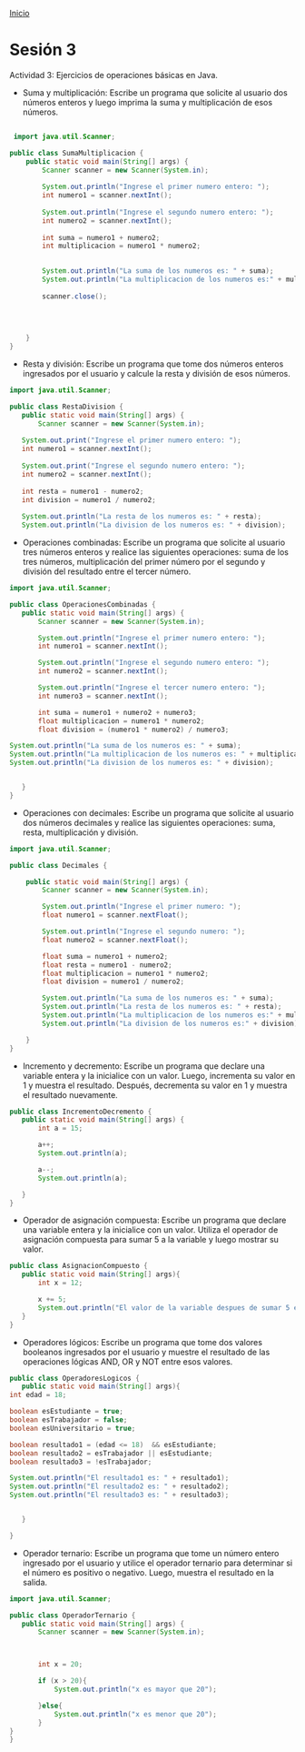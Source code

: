 <!-- No borrar o modificar -->
[Inicio](./index.md)

# Sesión 3 


Actividad 3: Ejercicios de operaciones básicas en Java.


 - Suma y multiplicación: Escribe un programa que solicite al usuario dos números enteros y luego imprima la suma y multiplicación de esos números.

```java

 import java.util.Scanner;

public class SumaMultiplicacion {
    public static void main(String[] args) {
        Scanner scanner = new Scanner(System.in);
        
        System.out.println("Ingrese el primer numero entero: ");
        int numero1 = scanner.nextInt();
        
        System.out.println("Ingrese el segundo numero entero: ");
        int numero2 = scanner.nextInt();
        
        int suma = numero1 + numero2;
        int multiplicacion = numero1 * numero2;

        
        System.out.println("La suma de los numeros es: " + suma);
        System.out.println("La multiplicacion de los numeros es:" + multiplicacion);
        
        scanner.close();
        
        
                

    }
}

```

 - Resta y división: Escribe un programa que tome dos números enteros ingresados por el usuario y calcule la resta y división de esos números.

 ```java
 import java.util.Scanner;

public class RestaDivision {
    public static void main(String[] args) {
        Scanner scanner = new Scanner(System.in);
    
    System.out.print("Ingrese el primer numero entero: ");
    int numero1 = scanner.nextInt();
    
    System.out.print("Ingrese el segundo numero entero: ");
    int numero2 = scanner.nextInt();
    
    int resta = numero1 - numero2;
    int division = numero1 / numero2;
    
    System.out.println("La resta de los numeros es: " + resta);
    System.out.println("La division de los numeros es: " + division);
 
 
 ```

 - Operaciones combinadas: Escribe un programa que solicite al usuario tres números enteros y realice las siguientes operaciones: suma de los tres números, multiplicación del primer número por el segundo y división del resultado entre el tercer número.

 ```java
 import java.util.Scanner;

public class OperacionesCombinadas {
    public static void main(String[] args) {
        Scanner scanner = new Scanner(System.in);

        System.out.println("Ingrese el primer numero entero: ");
        int numero1 = scanner.nextInt();

        System.out.println("Ingrese el segundo numero entero: ");
        int numero2 = scanner.nextInt();

        System.out.println("Ingrese el tercer numero entero: ");
        int numero3 = scanner.nextInt();

        int suma = numero1 + numero2 + numero3;
        float multiplicacion = numero1 * numero2;
        float division = (numero1 * numero2) / numero3;

System.out.println("La suma de los numeros es: " + suma);
System.out.println("La multiplicacion de los numeros es: " + multiplicacion);
System.out.println("La division de los numeros es: " + division);


    }
}

 
 ```

 - Operaciones con decimales: Escribe un programa que solicite al usuario dos números decimales y realice las siguientes operaciones: suma, resta, multiplicación y división.

```java
import java.util.Scanner;

public class Decimales {

    public static void main(String[] args) {
        Scanner scanner = new Scanner(System.in);

        System.out.println("Ingrese el primer numero: ");
        float numero1 = scanner.nextFloat();

        System.out.println("Ingrese el segundo numero: ");
        float numero2 = scanner.nextFloat();

        float suma = numero1 + numero2;
        float resta = numero1 - numero2;
        float multiplicacion = numero1 * numero2;
        float division = numero1 / numero2;

        System.out.println("La suma de los numeros es: " + suma);
        System.out.println("La resta de los numeros es: " + resta);
        System.out.println("La multiplicacion de los numeros es:" + multiplicacion);
        System.out.println("La division de los numeros es:" + division);

    }
}

```

 - Incremento y decremento: Escribe un programa que declare una variable entera y la inicialice con un valor. Luego, incrementa su valor en 1 y muestra el resultado. Después, decrementa su valor en 1 y muestra el resultado nuevamente.

 ```java
 public class IncrementoDecremento {
    public static void main(String[] args) {
        int a = 15;

        a++;
        System.out.println(a);

        a--;
        System.out.println(a);

    }
}
 
 ```

 - Operador de asignación compuesta: Escribe un programa que declare una variable entera y la inicialice con un valor. Utiliza el operador de asignación compuesta para sumar 5 a la variable y luego mostrar su valor.

 ```java
 public class AsignacionCompuesto {
    public static void main(String[] args){
        int x = 12;

        x += 5;
        System.out.println("El valor de la variable despues de sumar 5 es: " + x);
    }
}

 
 ```

 - Operadores lógicos: Escribe un programa que tome dos valores booleanos ingresados por el usuario y muestre el resultado de las operaciones lógicas AND, OR y NOT entre esos valores.

 ```java
 public class OperadoresLogicos {
    public static void main(String[] args){
int edad = 18;

boolean esEstudiante = true;
boolean esTrabajador = false;
boolean esUniversitario = true;

boolean resultado1 = (edad <= 18)  && esEstudiante;
boolean resultado2 = esTrabajador || esEstudiante;
boolean resultado3 = !esTrabajador;

System.out.println("El resultado1 es: " + resultado1);
System.out.println("El resultado2 es: " + resultado2);
System.out.println("El resultado3 es: " + resultado3);


    }

}
 
 ```

 - Operador ternario: Escribe un programa que tome un número entero ingresado por el usuario y utilice el operador ternario para determinar si el número es positivo o negativo. Luego, muestra el resultado en la salida.

 ```java
 import java.util.Scanner;

public class OperadorTernario {
    public static void main(String[] args) {
        Scanner scanner = new Scanner(System.in);



        int x = 20;

        if (x > 20){
            System.out.println("x es mayor que 20");

        }else{ 
            System.out.println("x es menor que 20");
        }
}
}

 
 ```


 